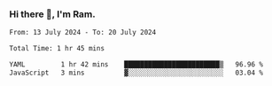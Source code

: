 ### Hi there 👋, I'm Ram.

<!--START_SECTION:waka-->

```txt
From: 13 July 2024 - To: 20 July 2024

Total Time: 1 hr 45 mins

YAML         1 hr 42 mins    ████████████████████████▒   96.96 %
JavaScript   3 mins          ▓░░░░░░░░░░░░░░░░░░░░░░░░   03.04 %
```

<!--END_SECTION:waka-->
